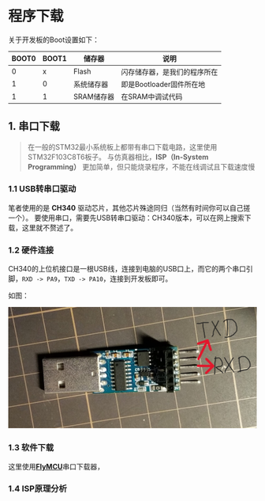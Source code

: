 # 程序下载

关于开发板的Boot设置如下：

| BOOT0 | BOOT1 | 储存器     | 说明                         |
| ----- | ----- | ---------- | ---------------------------- |
| 0     | x     | Flash      | 闪存储存器，是我们的程序所在 |
| 1     | 0     | 系统储存器 | 即是Bootloader固件所在地     |
| 1     | 1     | SRAM储存器 | 在SRAM中调试代码             |

## 1. 串口下载

> 在一般的STM32最小系统板上都带有串口下载电路，这里使用STM32F103C8T6板子。
> 与仿真器相比，**ISP（In-System Programming）** 更加简单，但只能烧录程序，不能在线调试且下载速度慢

### 1.1 USB转串口驱动

笔者使用的是 **CH340** 驱动芯片，其他芯片殊途同归（当然有时间你可以自己搓一个）。
要使用串口，需要先USB转串口驱动：CH340版本，可以在网上搜索下载，这里就不赘述了。

### 1.2 硬件连接

CH340的上位机接口是一根USB线，连接到电脑的USB口上，而它的两个串口引脚，`RXD -> PA9`，`TXD -> PA10`，连接到开发板即可。

如图：

![CH340图](/images/嵌入式/CH340图.jpg)

### 1.3 软件下载

这里使用[**FlyMCU**](http://www.mcuisp.com/chinese%20mcuisp%20web/ruanjianxiazai-chinese.htm)串口下载器，

### 1.4 ISP原理分析
